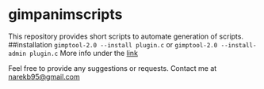# gimpanimscripts
This repository provides short scripts to automate generation of scripts.
##installation
`gimptool-2.0 --install plugin.c` or `gimptool-2.0 --install-admin plugin.c`
More info under the [link](https://developer.gimp.org/writing-a-plug-in/1/index.html "GIMP Documentation")

Feel free to provide any suggestions or requests.
Contact me at narekb95@gmail.com
